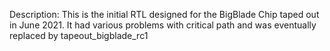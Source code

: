 Description: This is the initial RTL designed for the BigBlade Chip taped out in June 2021. It had
various problems with critical path and was eventually replaced by tapeout_bigblade_rc1
